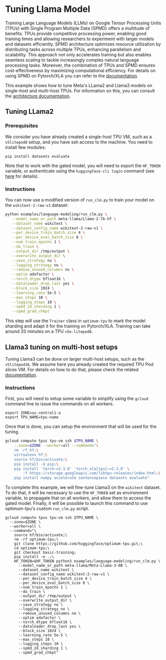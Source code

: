 <!---
Copyright 2024 The HuggingFace Team. All rights reserved.

Licensed under the Apache License, Version 2.0 (the "License");
you may not use this file except in compliance with the License.
You may obtain a copy of the License at

    http://www.apache.org/licenses/LICENSE-2.0

Unless required by applicable law or agreed to in writing, software
distributed under the License is distributed on an "AS IS" BASIS,
WITHOUT WARRANTIES OR CONDITIONS OF ANY KIND, either express or implied.
See the License for the specific language governing permissions and
limitations under the License.
-->

# Tuning Llama Model

Training Large Language Models (LLMs) on Google Tensor Processing Units (TPUs) with Single Program Multiple Data (SPMD) offers a multitude of benefits. TPUs provide competitive processing power, enabling good training times and allowing researchers to experiment with larger models and datasets efficiently. SPMD architecture optimizes resource utilization by distributing tasks across multiple TPUs, enhancing parallelism and scalability. This approach not only accelerates training but also enables seamless scaling to tackle increasingly complex natural language processing tasks. Moreover, the combination of TPUs and SPMD ensures cost-effectiveness by maximizing computational efficiency. For details on using SPMD on Pytorch/XLA you can refer to the [documentation](https://github.com/pytorch/xla/blob/master/docs/spmd.md).

This example shows how to tune Meta's LLama2 and Llama3 models on single-host and multi-host TPUs. For information on this, you can consult the [architecture documentation](https://cloud.google.com/tpu/docs/system-architecture-tpu-vm).

## Tuning LLama2

### Prerequisites

We consider you have already created a single-host TPU VM, such as a `v5litepod8` setup, and you have ssh access to the machine.
You need to install few modules:

```shell
pip install datasets evaluate
```

Note that to work with the gated model, you will need to export the `HF_TOKEN` variable, or authenticate using the `huggingface-cli login` command (see [here](https://huggingface.co/settings/tokens) for details).

### Instructions

You can now use a modified version of `run_clm.py` to train your model on the `wikitext-2-raw-v1` dataset:

```bash
python examples/language-modeling/run_clm.py \
   --model_name_or_path meta-llama/Llama-2-7b-hf \
   --dataset_name wikitext \
   --dataset_config_name wikitext-2-raw-v1 \
   --per_device_train_batch_size 4 \
   --per_device_eval_batch_size 8 \
   --num_train_epochs 1 \
   --do_train \
   --output_dir /tmp/output \
   --overwrite_output_dir \
   --save_strategy no \
   --logging_strategy no \
   --remove_unused_columns no \
   --optim adafactor \
   --torch_dtype bfloat16 \
   --dataloader_drop_last yes \
   --block_size 1024 \
   --learning_rate 5e-5 \
   --max_steps 10 \
   --logging_steps 10 \
   --spmd_2d_sharding 1 \
   --spmd_grad_chkpt
```

This step will use the `Trainer` class in `optimum-tpu` to mark the model sharding and adapt it for the training on Pytorch/XLA. Training can take around 20 minutes on a TPU `v5e-litepod8`.

## Llama3 tuning on multi-host setups

Tuning Llama3 can be done on larger multi-host setups, such as the `v5litepod16`. We assume here you already created the required TPU Pod slices VM. For details on how to do that, please check the related [documentation](https://cloud.google.com/tpu/docs/pytorch-pods).

### Instructions

First, you will need to setup some variable to simplify using the `gcloud` command line to issue the commands on all workers.

```shell
export ZONE=us-central1-a
export TPU_NAME=tpu-name
```

Once that is done, you can setup the environment that will be used for the tuning.

```bash
gcloud compute tpus tpu-vm ssh $TPU_NAME \
    --zone=$ZONE --worker=all --command="\
    rm -rf hf;\
    virtualenv hf;\
    source hf/bin/activate;\
    pip install -U pip;\
    pip install 'torch~=2.3.0' 'torch_xla[tpu]~=2.3.0' \
        -f https://storage.googleapis.com/libtpu-releases/index.html;\
    pip install numpy accelerate sentencepiece datasets evaluate"
```

To complete this example, we will fine-tune Llama3 on the `wikitext` dataset. To do that, it will be necessary to use the `HF_TOKEN` set as environment variable, to propagate that on all workers, and allow them to access the gated model.
Finally, it will be possible to launch this command to use optimum-tpu's custom `run_clm.py` script.

```shell
gcloud compute tpus tpu-vm ssh $TPU_NAME \
  --zone=$ZONE \
  --worker=all \
  --command="\
    source hf/bin/activate;\
    rm -rf optimum-tpu;\
    git clone https://github.com/huggingface/optimum-tpu.git;\
    cd optimum-tpu;\
    git checkout basic-training;
    pip install -e .;\
    HF_TOKEN=$HF_TOKEN python3 examples/language-modeling/run_clm.py \
      --model_name_or_path meta-llama/Meta-Llama-3-8B \
      --dataset_name wikitext \
      --dataset_config_name wikitext-2-raw-v1 \
      --per_device_train_batch_size 4 \
      --per_device_eval_batch_size 8 \
      --num_train_epochs 1 \
      --do_train \
      --output_dir /tmp/output \
      --overwrite_output_dir \
      --save_strategy no \
      --logging_strategy no \
      --remove_unused_columns no \
      --optim adafactor \
      --torch_dtype bfloat16 \
      --dataloader_drop_last yes \
      --block_size 1024 \
      --learning_rate 5e-5 \
      --max_steps 10 \
      --logging_steps 10 \
      --spmd_2d_sharding 1 \
      --spmd_grad_chkpt"
```

